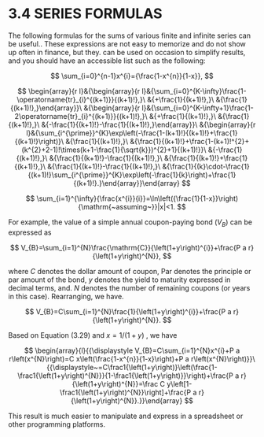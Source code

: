 # 3.4 SERIES FORMULAS

The following formulas for the sums of various finite and infinite series can be useful.. These expressions are not easy to memorize and do not show up often in finance, but they. can be used on occasion to simplify results, and you should have an accessible list such as the following:

$$
\sum_{i=0}^{n-1}x^{i}={\frac{1-x^{n}}{1-x}},
$$

$$
\begin{array}{r l}&{\begin{array}{r l}&{\sum_{i=0}^{K-\infty}\frac{1-\operatorname{tr}_{i}^{(k+1)}}{(k+1)!},}\ &{+\frac{1}{(k+1)!},}\ &{\frac{1}{(k+1)!},}\end{array}}\ &{\begin{array}{r l}&{\sum_{i=0}^{K-\infty+1}\frac{1-2\operatorname{tr}_{i}^{(k+1)}}{(k+1)!},}\ &{+\frac{1}{(k+1)!},}\ &{\frac{1}{(k+1)!},}\ &{-\frac{1}{(k+1)!}-\frac{1}{(k+1)!},}\end{array}}\ &{\begin{array}{r l}&{\sum_{i^{\prime}}^{K}\exp\left(-\frac{1-(k+1)!}{(k+1)!}+\frac{1}{(k+1)!}\right)}\ &{\frac{1}{(k+1)!},}\ &{\frac{1}{(k+1)!}+\frac{1-(k+1)!^{2}+(k^{2}+2-1)!\times(k+1-\frac{1}{\sqrt{k}})^{2}+1}{(k+1)!}}\ &{-\frac{1}{(k+1)!},}\ &{\frac{1}{(k+1)!}-\frac{1}{(k+1)!},}\ &{\frac{1}{(k+1)!}+\frac{1}{(k+1)!},}\ &{\frac{1}{(k+1)!}-\frac{1}{(k+1)!},}\ &{\frac{1}{(k}\cdot-\frac{1}{(k+1)!}\sum_{i^{\prime}}^{K}\exp\left(-\frac{1}{k}\right)+\frac{1}{(k+1)!}.}\end{array}}\end{array}
$$

$$
\sum_{i=1}^{\infty}{\frac{x^{i}}{i}}=\ln\left({\frac{1}{1-x}}\right){\mathrm{~assuming~}}|x|<1.
$$

For example, the value of a simple annual coupon-paying bond $\left(V_{B}\right)$ can be expressed as

$$
V_{B}=\sum_{i=1}^{N}\frac{\mathrm{C}}{\left(1+y\right)^{i}}+\frac{P a r}{\left(1+y\right)^{N}},
$$

where $C$ denotes the dollar amount of coupon, Par denotes the principle or par amount of the bond, $y$ denotes the yield to maturity expressed in decimal terms, and. $N$ denotes the number of remaining coupons (or years in this case). Rearranging, we have.

$$
V_{B}=C\sum_{i=1}^{N}\frac{1}{\left(1+y\right)^{i}}+\frac{P a r}{\left(1+y\right)^{N}}.
$$

Based on Equation (3.29) and $x=1/\left(1+y\right)$ , we have

$$
\begin{array}{l}{{\displaystyle V_{B}=C\sum_{i=1}^{N}x^{i}+P a r\left(x^{N}\right)=C x\left(\frac{1-x^{n}}{1-x}\right)+P a r\left(x^{N}\right)}}\ {{\displaystyle~=C\frac1{\left(1+y\right)}\left(\frac{1-\frac1{\left(1+y\right)^{N}}}{1-\frac1{\left(1+y\right)}}\right)+\frac{P a r}{\left(1+y\right)^{N}}=\frac C y\left[1-\frac1{\left(1+y\right)^{N}}\right]+\frac{P a r}{\left(1+y\right)^{N}}.}}\end{array}
$$

This result is much easier to manipulate and express in a spreadsheet or other programming platforms.
